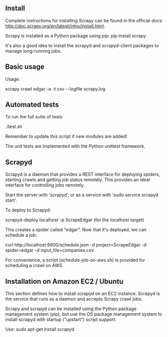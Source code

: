 ## Install

Complete instructions for installing Scrapy can be found in the official docs: http://doc.scrapy.org/en/latest/intro/install.html.

Scrapy is installed as a Python package using pip:
pip install scrapy

It's also a good idea to install the scrapyd and scrapyd-client packages to manage long-running jobs.

## Basic usage

Usage:

  scrapy crawl edgar -a -t csv --logfile scrapy.log

## Automated tests

To run the full suite of tests:

  ./test.sh

Remember to update this script if new modules are added!

The unit tests are implemented with the Python unittest framework.

## Scrapyd

Scrapyd is a daemon that provides a REST interface for deploying spiders, starting crawls and getting job status remotely. This provides an ideal interface for
controlling jobs remotely.

Start the server with 'scrapyd', or as a service with 'sudo service scrapyd start'.

To deploy to Scrapyd:

  scrapyd-deploy localhost -p ScrapeEdgar (for the localhost target)

This creates a spider called "edgar". Now that it's deployed, we can schedule a job:

  curl http://localhost:6800/schedule.json -d project=ScrapeEdgar -d spider=edgar -d input_file=companies.csv

For convenience, a script (schedule-job-on-aws.sh) is provided for scheduling a crawl on AWS.

## Installation on Amazon EC2 / Ubuntu

This section defines how to install scrapyd on an EC2 instance. Scrapyd is the service that runs as a daemon and accepts Scrapy crawl jobs.

Scrapy and scrapyd can be installed using the Python package management system (pip), but use the OS package management system to install scrapyd with
startup ("upstart") script support.

Use: sudo apt-get install scrapyd

